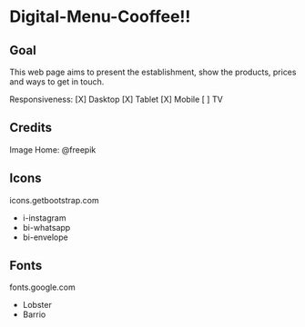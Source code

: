 # Digital-Menu-Cooffee!!

## Goal
This web page aims to present the establishment, show the products, prices and ways to get in touch.

Responsiveness:
[X] Dasktop
[X] Tablet
[X] Mobile
[ ] TV

## Credits
Image Home: @freepik

## Icons
icons.getbootstrap.com

- i-instagram
- bi-whatsapp
- bi-envelope

## Fonts
fonts.google.com

- Lobster
- Barrio
